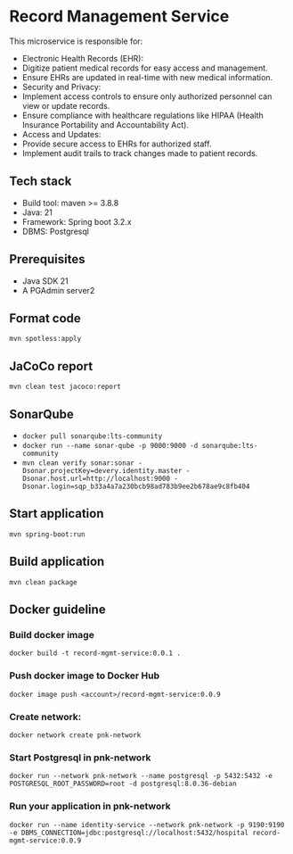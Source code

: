 # Record Management Service
This microservice is responsible for:
* Electronic Health Records (EHR):
* Digitize patient medical records for easy access and management.
* Ensure EHRs are updated in real-time with new medical information.
* Security and Privacy:
* Implement access controls to ensure only authorized personnel can view or update records.
* Ensure compliance with healthcare regulations like HIPAA (Health Insurance Portability and Accountability Act).
* Access and Updates:
* Provide secure access to EHRs for authorized staff.
* Implement audit trails to track changes made to patient records.

## Tech stack
* Build tool: maven >= 3.8.8
* Java: 21
* Framework: Spring boot 3.2.x
* DBMS: Postgresql

## Prerequisites
* Java SDK 21
* A PGAdmin server2

## Format code
`mvn spotless:apply`

## JaCoCo report
`mvn clean test jacoco:report`

## SonarQube
* `docker pull sonarqube:lts-community`
* `docker run --name sonar-qube -p 9000:9000 -d sonarqube:lts-community`
* `mvn clean verify sonar:sonar -Dsonar.projectKey=devery.identity.master -Dsonar.host.url=http://localhost:9000 -Dsonar.login=sqp_b33a4a7a230bcb98ad783b9ee2b678ae9c8fb404`

## Start application
`mvn spring-boot:run`

## Build application
`mvn clean package`

## Docker guideline
### Build docker image
`docker build -t record-mgmt-service:0.0.1 .`
### Push docker image to Docker Hub
`docker image push <account>/record-mgmt-service:0.0.9`
### Create network:
`docker network create pnk-network`
### Start Postgresql in pnk-network
`docker run --network pnk-network --name postgresql -p 5432:5432 -e POSTGRESQL_ROOT_PASSWORD=root -d postgresql:8.0.36-debian`
### Run your application in pnk-network
`docker run --name identity-service --network pnk-network -p 9190:9190 -e DBMS_CONNECTION=jdbc:postgresql://localhost:5432/hospital record-mgmt-service:0.0.9`
